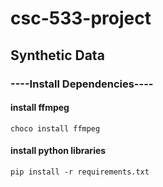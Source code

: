 # csc-533-project

## Synthetic Data

### ----Install Dependencies----

#### install ffmpeg

`choco install ffmpeg`

#### install python libraries

`pip install -r requirements.txt`
